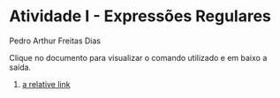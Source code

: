 # Atividade I - Expressões Regulares
Pedro Arthur Freitas Dias

Clique no documento para visualizar o comando utilizado e em baixo a saída.

1. [a relative link](1.md)
